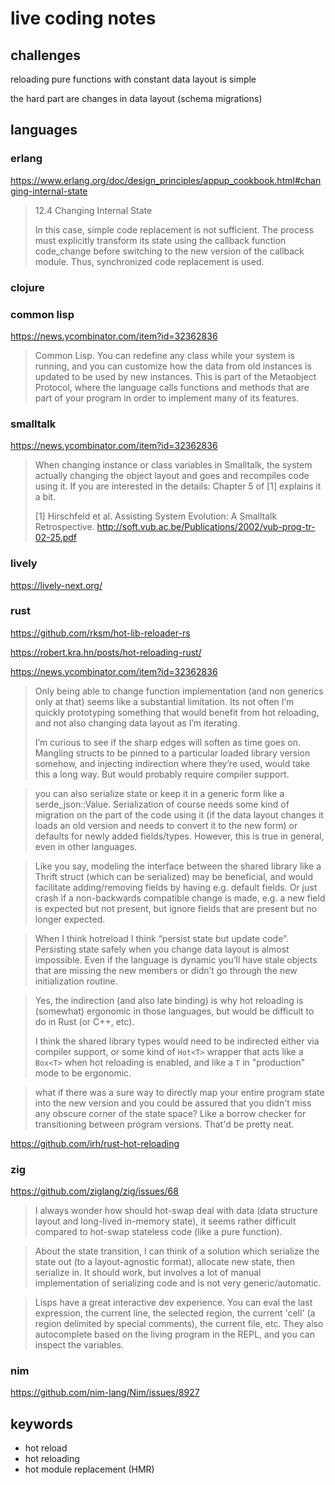 # live coding notes

## challenges

reloading pure functions with constant data layout is simple

the hard part are changes in data layout (schema migrations)

## languages

### erlang

https://www.erlang.org/doc/design_principles/appup_cookbook.html#changing-internal-state

> 12.4  Changing Internal State
>
> In this case, simple code replacement is not sufficient. The process must explicitly transform its state using the callback function code_change before switching to the new version of the callback module. Thus, synchronized code replacement is used.

### clojure

### common lisp

https://news.ycombinator.com/item?id=32362836

> Common Lisp. You can redefine any class while your system is running, and you can customize how the data from old instances is updated to be used by new instances. This is part of the Metaobject Protocol, where the language calls functions and methods that are part of your program in order to implement many of its features.

### smalltalk

https://news.ycombinator.com/item?id=32362836

> When changing instance or class variables in Smalltalk, the system actually changing the object layout and goes and recompiles code using it. If you are interested in the details: Chapter 5 of [1] explains it a bit.
>
> [1] Hirschfeld et al. Assisting System Evolution: A Smalltalk Retrospective.
http://soft.vub.ac.be/Publications/2002/vub-prog-tr-02-25.pdf

### lively

https://lively-next.org/

### rust

https://github.com/rksm/hot-lib-reloader-rs

https://robert.kra.hn/posts/hot-reloading-rust/

https://news.ycombinator.com/item?id=32362836

> Only being able to change function implementation (and non generics only at that) seems like a substantial limitation. Its not often I’m quickly prototyping something that would benefit from hot reloading, and not also changing data layout as I’m iterating.
>
> I’m curious to see if the sharp edges will soften as time goes on. Mangling structs to be pinned to a particular loaded library version somehow, and injecting indirection where they’re used, would take this a long way. But would probably require compiler support.

> you can also serialize state or keep it in a generic form like a serde_json::Value. Serialization of course needs some kind of migration on the part of the code using it (if the data layout changes it loads an old version and needs to convert it to the new form) or defaults for newly added fields/types. However, this is true in general, even in other languages.

> Like you say, modeling the interface between the shared library like a Thrift struct (which can be serialized) may be beneficial, and would facilitate adding/removing fields by having e.g. default fields. Or just crash if a non-backwards compatible change is made, e.g. a new field is expected but not present, but ignore fields that are present but no longer expected.

> When I think hotreload I think “persist state but update code”. Persisting state safely when you change data layout is almost impossible. Even if the language is dynamic you’ll have stale objects that are missing the new members or didn’t go through the new initialization routine.

> Yes, the indirection (and also late binding) is why hot reloading is (somewhat) ergonomic in those languages, but would be difficult to do in Rust (or C++, etc).
>
> I think the shared library types would need to be indirected either via compiler support, or some kind of `Hot<T>` wrapper that acts like a `Box<T>` when hot reloading is enabled, and like a `T` in "production" mode to be ergonomic.

> what if there was a sure way to directly map your entire program state into the new version and you could be assured that you didn't miss any obscure corner of the state space? Like a borrow checker for transitioning between program versions. That'd be pretty neat.

https://github.com/irh/rust-hot-reloading

### zig

https://github.com/ziglang/zig/issues/68

> I always wonder how should hot-swap deal with data (data structure layout and long-lived in-memory state), it seems rather difficult compared to hot-swap stateless code (like a pure function).

> About the state transition, I can think of a solution which serialize the state out (to a layout-agnostic format), allocate new state, then serialize in. It should work, but involves a lot of manual implementation of serializing code and is not very generic/automatic.

> Lisps have a great interactive dev experience. You can eval the last expression, the current line, the selected region, the current 'cell' (a region delimited by special comments), the current file, etc. They also autocomplete based on the living program in the REPL, and you can inspect the variables.

### nim

https://github.com/nim-lang/Nim/issues/8927

## keywords

- hot reload
- hot reloading
- hot module replacement (HMR)
